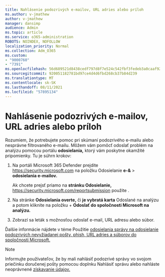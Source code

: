 ```yaml
---
title: Nahlásenie podozrivých e-mailov, URL adries alebo príloh
ms.author: v-jmathew
author: v-jmathew
manager: dansimp
audience: Admin
ms.topic: article
ms.service: o365-administration
ROBOTS: NOINDEX, NOFOLLOW
localization_priority: Normal
ms.collection: Adm_O365
ms.custom:
- "9000760"
- "7391"
ms.openlocfilehash: 56d689521d8438cedf797d8f7e524c542fbf3fedeb3a0caaf92b6b2cff1dd9bb
ms.sourcegitcommit: 920051182781bd97ce4d4d6fbd268cb37b84d239
ms.translationtype: MT
ms.contentlocale: sk-SK
ms.lasthandoff: 08/11/2021
ms.locfileid: "57895134"
---
```

# <a name="report-suspicious-emails-urls-or-attachments"></a>Nahlásenie podozrivých e-mailov, URL adries alebo príloh

Rozumiem, že potrebujete pomoc pri skúmaní podozrivého e-mailu alebo nesprávne filtrovaného e-mailu. Môžem vám pomôcť odoslať problém na analýzu pomocou portálu **odosielania,** ktorý vám poskytne okamžité pripomienky. Tu je súhrn krokov:

1. Na portáli Microsoft 365 Defender prejdite <https://security.microsoft.com> na položku Odosielanie **e-&** \> **odosielania e-mailov.**

   Ak chcete prejsť priamo na **stránku Odosielanie,** <https://security.microsoft.com/reportsubmission> použite .

2. Na stránke **Odosielania overte,** či **je vybratá karta** Odoslané na analýzu a potom kliknite na položku + **Odoslať do spoločnosti Microsoft na analýzu.**

3. Zobrazí sa leták s možnosťou odoslať e-mail, URL adresu alebo súbor.

Ďalšie informácie nájdete v téme Použitie [odosielania správy na odosielanie podozrivých nevyžiadanej pošty, phish, URL adries a súborov do spoločnosti Microsoft.](https://docs.microsoft.com/microsoft-365/security/office-365-security/admin-submission)

> [!NOTE]
> Informujte používateľov, že by mali nahlásiť podozrivé správy vo svojom priečinku doručenej pošty pomocou doplnku Nahlásiť správu alebo nahláste neoprávnené [získavanie údajov.](https://docs.microsoft.com/microsoft-365/security/office-365-security/enable-the-report-message-add-in)
